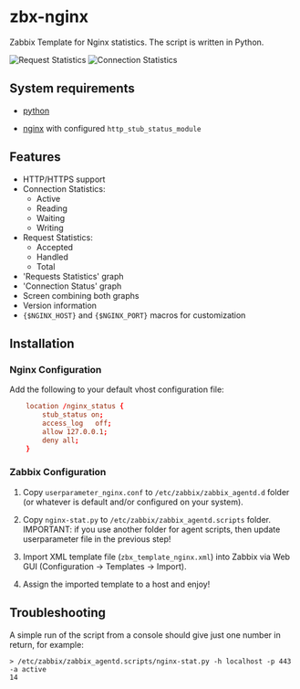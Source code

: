 # zbx-nginx

Zabbix Template for Nginx statistics. The script is written in Python.

![Request Statistics](https://github.com/sfuerte/zbx-nginx/blob/master/images/zbx_nginx-request_stats.png)
![Connection Statistics](https://github.com/sfuerte/zbx-nginx/blob/master/images/zbx_nginx-conn_status.png)

## System requirements

- [python](http://www.python.org/downloads/)

- [nginx](http://nginx.org/) with configured `http_stub_status_module`

## Features

- HTTP/HTTPS support
- Connection Statistics:
  - Active
  - Reading
  - Waiting
  - Writing
- Request Statistics:
  - Accepted
  - Handled
  - Total
- 'Requests Statistics' graph
- 'Connection Status' graph
- Screen combining both graphs
- Version information
- `{$NGINX_HOST}` and `{$NGINX_PORT}` macros for customization

## Installation

### Nginx Configuration

Add the following to your default vhost configuration file:

```conf
    location /nginx_status {
        stub_status on;
        access_log   off;
        allow 127.0.0.1;
        deny all;
    }
```

### Zabbix Configuration

1) Copy `userparameter_nginx.conf` to `/etc/zabbix/zabbix_agentd.d` folder (or whatever is default and/or configured on your system).

1) Copy `nginx-stat.py` to `/etc/zabbix/zabbix_agentd.scripts` folder.
IMPORTANT: if you use another folder for agent scripts, then update userparameter file in the previous step!

1) Import XML template file (`zbx_template_nginx.xml`) into Zabbix via Web GUI (Configuration -> Templates -> Import).

1) Assign the imported template to a host and enjoy!

## Troubleshooting

A simple run of the script from a console should give just one number in return, for example:

```shell
> /etc/zabbix/zabbix_agentd.scripts/nginx-stat.py -h localhost -p 443 -a active
14
```
